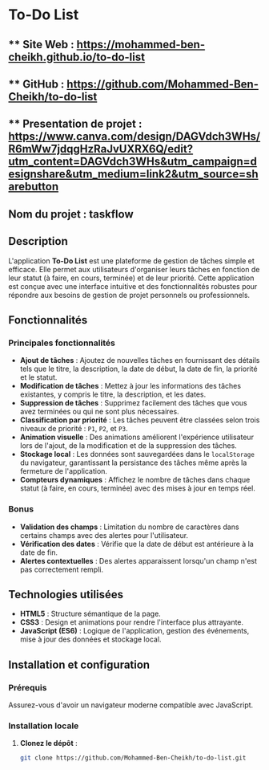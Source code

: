 # To-Do List

## ** Site Web : https://mohammed-ben-cheikh.github.io/to-do-list
## ** GitHub : https://github.com/Mohammed-Ben-Cheikh/to-do-list
## ** Presentation de projet : https://www.canva.com/design/DAGVdch3WHs/R6mWw7jdqgHzRaJvUXRX6Q/edit?utm_content=DAGVdch3WHs&utm_campaign=designshare&utm_medium=link2&utm_source=sharebutton
## **Nom du projet** : taskflow

## Description
L'application **To-Do List** est une plateforme de gestion de tâches simple et efficace. Elle permet aux utilisateurs d'organiser leurs tâches en fonction de leur statut (à faire, en cours, terminée) et de leur priorité. Cette application est conçue avec une interface intuitive et des fonctionnalités robustes pour répondre aux besoins de gestion de projet personnels ou professionnels.

## Fonctionnalités
### Principales fonctionnalités
- **Ajout de tâches** : Ajoutez de nouvelles tâches en fournissant des détails tels que le titre, la description, la date de début, la date de fin, la priorité et le statut.
- **Modification de tâches** : Mettez à jour les informations des tâches existantes, y compris le titre, la description, et les dates.
- **Suppression de tâches** : Supprimez facilement des tâches que vous avez terminées ou qui ne sont plus nécessaires.
- **Classification par priorité** : Les tâches peuvent être classées selon trois niveaux de priorité : `P1`, `P2`, et `P3`.
- **Animation visuelle** : Des animations améliorent l'expérience utilisateur lors de l'ajout, de la modification et de la suppression des tâches.
- **Stockage local** : Les données sont sauvegardées dans le `localStorage` du navigateur, garantissant la persistance des tâches même après la fermeture de l'application.
- **Compteurs dynamiques** : Affichez le nombre de tâches dans chaque statut (à faire, en cours, terminée) avec des mises à jour en temps réel.

### Bonus
- **Validation des champs** : Limitation du nombre de caractères dans certains champs avec des alertes pour l'utilisateur.
- **Vérification des dates** : Vérifie que la date de début est antérieure à la date de fin.
- **Alertes contextuelles** : Des alertes apparaissent lorsqu'un champ n'est pas correctement rempli.

## Technologies utilisées
- **HTML5** : Structure sémantique de la page.
- **CSS3** : Design et animations pour rendre l'interface plus attrayante.
- **JavaScript (ES6)** : Logique de l'application, gestion des événements, mise à jour des données et stockage local.

## Installation et configuration
### Prérequis
Assurez-vous d'avoir un navigateur moderne compatible avec JavaScript.

### Installation locale
1. **Clonez le dépôt** :
   ```bash
   git clone https://github.com/Mohammed-Ben-Cheikh/to-do-list.git
